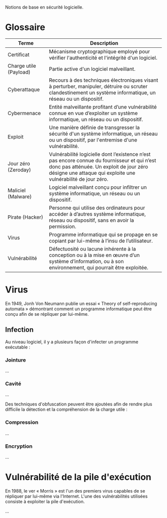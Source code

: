 Notions de base en sécurité logicielle.

# Glossaire

|Terme|Description|
|---|---|
|Certificat|Mécanisme cryptographique employé pour vérifier l'authenticité et l'intégrité d'un logiciel.|
|Charge utile (Payload)|Partie active d'un logiciel malveillant.|
|Cyberattaque|Recours à des techniques électroniques visant à perturber, manipuler, détruire ou scruter clandestinement un système informatique, un réseau ou un dispositif.|
|Cybermenace|Entité malveillante profitant d’une vulnérabilité connue en vue d’exploiter un système informatique, un réseau ou un dispositif.|
|Exploit|Une manière définie de transgresser la sécurité d'un système informatique, un réseau ou un dispositif, par l'entremise d'une vulnérabilité.|
|Jour zéro (Zeroday)|Vulnérabilité logicielle dont l’existence n’est pas encore connue du fournisseur et qui n’est donc pas atténuée. Un exploit de jour zéro désigne une attaque qui exploite une vulnérabilité de jour zéro.|
|Maliciel (Malware)|Logiciel malveillant conçu pour infiltrer un système informatique, un réseau ou un dispositif.|
|Pirate (Hacker)|Personne qui utilise des ordinateurs pour accéder à d’autres système informatique, réseau ou dispositif, sans en avoir la permission.|
|Virus|Programme informatique qui se propage en se copiant par lui-même à l’insu de l’utilisateur.|
|Vulnérabilité|Défectuosité ou lacune inhérente à la conception ou à la mise en œuvre d’un système d’information, ou à son environnement, qui pourrait être exploitée.|

# Virus

En 1949, Jonh Von Neumann publie un essai « Theory of self-reproducing automata » démontrant comment un programme informatique peut être conçu afin de se répliquer par lui-même.

## Infection

Au niveau logiciel, il y a plusieurs façon d'infecter un programme exécutable :

### Jointure

...

### Cavité

...

Des techniques d'obfuscation peuvent être ajoutées afin de rendre plus difficile la détection et la compréhension de la charge utile :

### Compression

...

### Encryption

...

# Vulnérabilité de la pile d'exécution

En 1988, le ver « Morris » est l'un des premiers virus capables de se répliquer par lui-même via l'Internet. L'une des vulnérabilités utilisées consiste à exploiter la pile d'exécution.

...